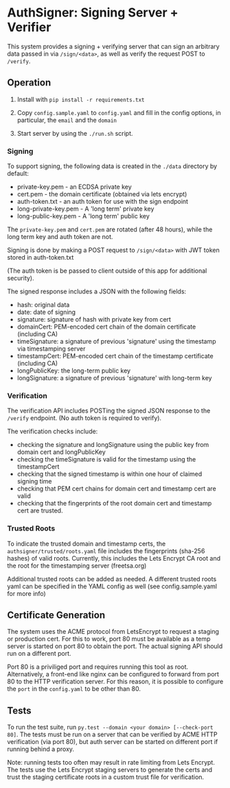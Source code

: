 # AuthSigner: Signing Server + Verifier

This system provides a signing + verifying server that can sign an arbitrary data passed in via `/sign/<data>`, as well as verify the request POST to `/verify`.

## Operation

1. Install with `pip install -r requirements.txt`

2. Copy `config.sample.yaml` to `config.yaml` and fill in the config options, in particular, the `email` and the `domain`

3. Start server by using the `./run.sh` script.

### Signing

To support signing, the following data is created in the `./data` directory by default:

- private-key.pem - an ECDSA private key
- cert.pem - the domain certificate (obtained via lets encrypt)
- auth-token.txt - an auth token for use with the sign endpoint
- long-private-key.pem - A 'long term' private key
- long-public-key.pem - A 'long term' public key

The `private-key.pem` and `cert.pem` are rotated (after 48 hours), while the long term key and auth token are not.

Signing is done by making a POST request to `/sign/<data>` with JWT token stored in auth-token.txt

(The auth token is be passed to client outside of this app for additional security).

The signed response includes a JSON with the following fields:
- hash: original data
- date: date of signing
- signature: signature of hash with private key from cert
- domainCert: PEM-encoded cert chain of the domain certificate (including CA)
- timeSignature: a signature of previous 'signature' using the timestamp via timestamping server
- timestampCert: PEM-encoded cert chain of the timestamp certificate (including CA)
- longPublicKey: the long-term public key
- longSignature: a signature of previous 'signature' with long-term key


### Verification

The verification API includes POSTing the signed JSON response to the `/verify` endpoint. (No auth token is required to verify).

The verification checks include:
- checking the signature and longSignature using the public key from domain cert and longPublicKey
- checking the timeSignature is valid for the timestamp using the timestampCert
- checking that the signed timestamp is within one hour of claimed signing time
- checking that PEM cert chains for domain cert and timestamp cert are valid
- checking that the fingerprints of the root domain cert and timestamp cert are trusted.

### Trusted Roots

To indicate the trusted domain and timestamp certs, the `authsigner/trusted/roots.yaml` file includes the fingerprints (sha-256 hashes) of valid roots.
Currently, this includes the Lets Encrypt CA root and the root for the timestamping server (freetsa.org)

Additional trusted roots can be added as needed. A different trusted roots yaml can be specified in the YAML config as well (see config.sample.yaml for more info)


## Certificate Generation

The system uses the ACME protocol from LetsEncrypt to request a staging or production cert. For this to work, port 80 must be available as a temp server is started on port 80 to obtain the port. The actual signing API should run on a different port.

Port 80 is a priviliged port and requires running this tool as root. Alternatively, a front-end like nginx can be configured to forward from port 80 to the HTTP verification server. For this reason, it is possible to configure the `port` in the `config.yaml` to be other than 80.


## Tests

To run the test suite, run `py.test --domain <your domain> [--check-port 80]`. The tests must be run on a server that can be verified by ACME HTTP verification (via port 80), but auth server can be started on different port if running behind a proxy.

Note: running tests too often may result in rate limiting from Lets Encrypt. The tests use the Lets Encrypt staging servers to generate the certs and trust the staging certificate roots in a custom trust file for verification.

